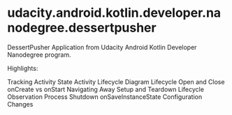 # udacity.android.kotlin.developer.nanodegree.dessertpusher
DessertPusher Application from Udacity Android Kotlin Developer Nanodegree program.

Highlights:

Tracking Activity State
Activity Lifecycle Diagram
Lifecycle Open and Close
onCreate vs onStart
Navigating Away
Setup and Teardown
Lifecycle Observation
Process Shutdown
onSaveInstanceState
Configuration Changes